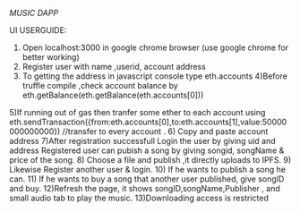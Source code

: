   *MUSIC DAPP*

UI USERGUIDE:

1) Open localhost:3000 in google chrome browser (use google chrome for better working)
2) Register user with name ,userid, account address
3) To getting the address in javascript console type eth.accounts
4)Before truffle compile ,check account balance by eth.getBalance(eth.getBalance(eth.accounts[0]))

5)If running out of gas then tranfer some ether to each account using 
eth.sendTransaction({from:eth.accounts[0],to:eth.accounts[1],value:50000000000000})      //transfer to every account .
6) Copy and paste account address
7)After registration successfull Login the user by giving uid and address
  Registered user can pubish a song by giving songid, songName & price of the song.
8) Choose a file and publish ,it directly uploads to IPFS.
9) Likewise Register another user & login.
10) If he wants to publish a song he can.
11) If he wants to buy a song that another user published, give songID and buy.
12)Refresh the page, it shows songID,songName,Publisher , and small audio tab to play the music.
13)Downloading access is restricted

